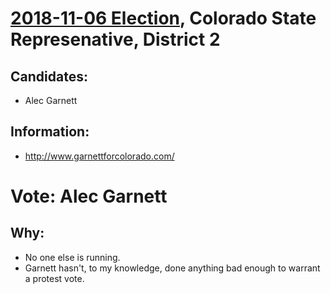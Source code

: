 # [2018-11-06 Election](../README.md), Colorado State Represenative, District 2

## Candidates:

* Alec Garnett

## Information:

* http://www.garnettforcolorado.com/

# Vote: Alec Garnett

## Why:

* No one else is running.
* Garnett hasn't, to my knowledge, done anything bad enough to warrant a protest vote.
